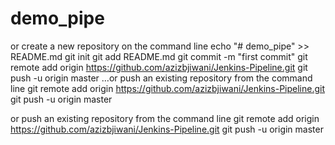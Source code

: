 # demo_pipe

or create a new repository on the command line
 echo "# demo_pipe" >> README.md
git init
git add README.md
git commit -m "first commit"
git remote add origin https://github.com/azizbjiwani/Jenkins-Pipeline.git
git push -u origin master
…or push an existing repository from the command line
 git remote add origin https://github.com/azizbjiwani/Jenkins-Pipeline.git
git push -u origin master

or push an existing repository from the command line
 git remote add origin https://github.com/azizbjiwani/Jenkins-Pipeline.git
git push -u origin master


